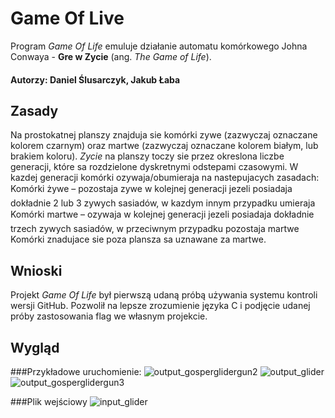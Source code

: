 # Game Of Live
Program _Game Of Life_ emuluje działanie automatu komórkowego Johna Conwaya - **Gre w Zycie** (ang. _The Game of Life_).  
#### Autorzy: Daniel Ślusarczyk, Jakub Łaba

## Zasady
Na prostokatnej planszy znajduja sie komórki zywe (zazwyczaj oznaczane kolorem czarnym) oraz martwe (zazwyczaj oznaczane kolorem białym, lub brakiem koloru). _Zycie_ na planszy toczy sie przez okreslona liczbe generacji, które sa rozdzielone dyskretnymi odstepami czasowymi. W kazdej generacji komórki ozywaja/obumieraja na nastepujacych
zasadach:  
 Komórki żywe – pozostaja zywe w kolejnej generacji jezeli posiadaja dokładnie 2 lub 3 zywych sasiadów, w kazdym innym przypadku umieraja  
 Komórki martwe – ozywaja w kolejnej generacji jezeli posiadaja dokładnie trzech zywych sasiadów, w przeciwnym przypadku pozostaja martwe  
Komórki znadujace sie poza plansza sa uznawane za martwe.

## Wnioski
Projekt _Game Of Life_ był pierwszą udaną próbą używania systemu kontroli wersji GitHub. Pozwolił na lepsze zrozumienie języka C i podjęcie udanej próby zastosowania flag we własnym projekcie.

## Wygląd
###Przykładowe uruchomienie:
![output_gosperglidergun2](https://user-images.githubusercontent.com/74370363/125439847-fc47b977-9030-447d-9f4b-7c2a551e3c85.png)
![output_glider](https://user-images.githubusercontent.com/74370363/125439867-e7e6e8a4-782e-4a5c-8ded-943f8ac36ab5.png)
![output_gosperglidergun3](https://user-images.githubusercontent.com/74370363/125439903-f3e09787-b159-4543-9a92-8fda0ef6777a.png)

###Plik wejściowy
![input_glider](https://user-images.githubusercontent.com/74370363/125439913-a916688c-cbc2-4bad-8839-98e0633508f4.png)
